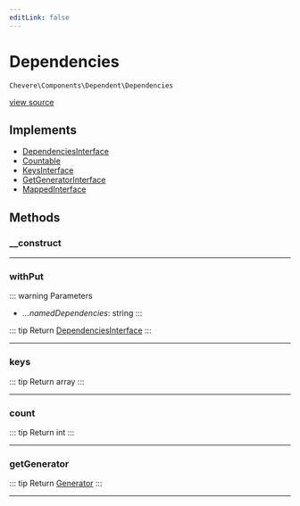 ```yaml
---
editLink: false
---
```


# Dependencies

`Chevere\Components\Dependent\Dependencies`

[view source](https://github.com/chevere/chevere/blob/master/src/Chevere/Components/Dependent/Dependencies.php)

## Implements

- [DependenciesInterface](../../Interfaces/Dependent/DependenciesInterface.md)
- [Countable](https://www.php.net/manual/class.countable)
- [KeysInterface](../../Interfaces/DataStructure/KeysInterface.md)
- [GetGeneratorInterface](../../Interfaces/DataStructure/GetGeneratorInterface.md)
- [MappedInterface](../../Interfaces/DataStructure/MappedInterface.md)

## Methods

### __construct

---

### withPut

::: warning Parameters
- *...namedDependencies*: string
:::

::: tip Return
[DependenciesInterface](../../Interfaces/Dependent/DependenciesInterface.md)
:::

---

### keys

::: tip Return
array
:::

---

### count

::: tip Return
int
:::

---

### getGenerator

::: tip Return
[Generator](https://www.php.net/manual/class.generator)
:::

---
